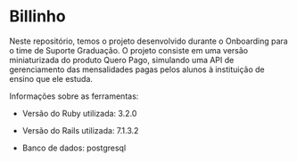 # Billinho

Neste repositório, temos o projeto desenvolvido durante o Onboarding para o 
time de Suporte Graduação. O projeto consiste em uma versão miniaturizada do 
produto Quero Pago, simulando uma API de gerenciamento das mensalidades pagas 
pelos alunos à instituição de ensino que ele estuda.

Informações sobre as ferramentas:

* Versão do Ruby utilizada: 3.2.0

* Versão do Rails utilizada: 7.1.3.2

* Banco de dados: postgresql